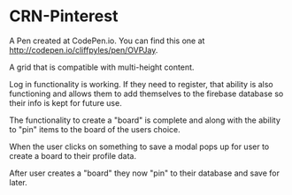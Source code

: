 # CRN-Pinterest

A Pen created at CodePen.io. You can find this one at http://codepen.io/cliffpyles/pen/OVPJay.

 A grid that is compatible with multi-height content.  

 Log in functionality is working.  If they need to register, that ability is also functioning and allows them to add themselves to the firebase database so their info is kept for future use.  

 The functionality to create a "board" is complete and along with the ability to "pin" items to the board of the users choice.  

 When the user clicks on something to save a modal pops up for user to create a board to their profile data.

 After user creates a "board" they now "pin" to their database and save for later.  

 



      
